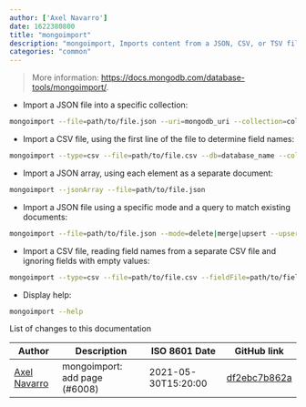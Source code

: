 ```yaml
---
author: ['Axel Navarro']
date: 1622380800
title: "mongoimport"
description: "mongoimport, Imports content from a JSON, CSV, or TSV file into a MongoDB database."
categories: "common"
---
```

> More information: <https://docs.mongodb.com/database-tools/mongoimport/>.

- Import a JSON file into a specific collection:

```bash
mongoimport --file=path/to/file.json --uri=mongodb_uri --collection=collection_name
```

- Import a CSV file, using the first line of the file to determine field names:

```bash
mongoimport --type=csv --file=path/to/file.csv --db=database_name --collection=collection_name
```

- Import a JSON array, using each element as a separate document:

```bash
mongoimport --jsonArray --file=path/to/file.json
```

- Import a JSON file using a specific mode and a query to match existing documents:

```bash
mongoimport --file=path/to/file.json --mode=delete|merge|upsert --upsertFields="field1,field2,..."
```

- Import a CSV file, reading field names from a separate CSV file and ignoring fields with empty values:

```bash
mongoimport --type=csv --file=path/to/file.csv --fieldFile=path/to/field_file.csv --ignoreBlanks
```

- Display help:

```bash
mongoimport --help
```
List of changes to this documentation


Author | Description | ISO 8601 Date | GitHub link
------|-----|-----|-----
[Axel Navarro](mailto:navarroaxel@gmail.com) | mongoimport: add page (#6008) | 2021-05-30T15:20:00 | [df2ebc7b862a](https://github.com/tldr-pages/tldr/commit/df2ebc7b862a8b85e661cbf845c9ae4f870b91f7)

